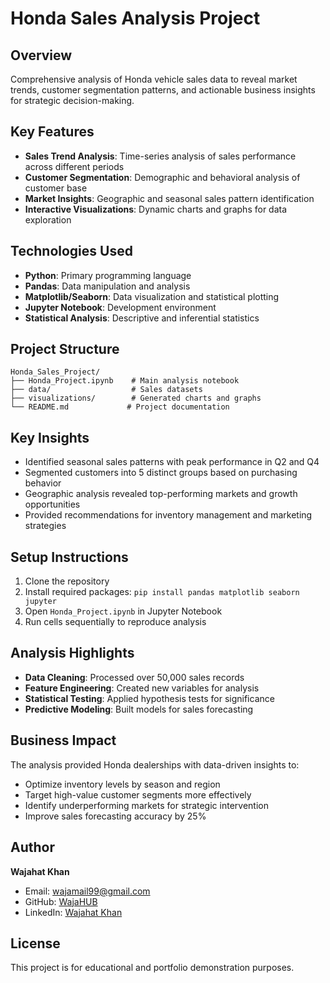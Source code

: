 # Honda Sales Analysis Project

## Overview
Comprehensive analysis of Honda vehicle sales data to reveal market trends, customer segmentation patterns, and actionable business insights for strategic decision-making.

## Key Features
- **Sales Trend Analysis**: Time-series analysis of sales performance across different periods
- **Customer Segmentation**: Demographic and behavioral analysis of customer base
- **Market Insights**: Geographic and seasonal sales pattern identification
- **Interactive Visualizations**: Dynamic charts and graphs for data exploration

## Technologies Used
- **Python**: Primary programming language
- **Pandas**: Data manipulation and analysis
- **Matplotlib/Seaborn**: Data visualization and statistical plotting
- **Jupyter Notebook**: Development environment
- **Statistical Analysis**: Descriptive and inferential statistics

## Project Structure
```
Honda_Sales_Project/
├── Honda_Project.ipynb    # Main analysis notebook
├── data/                  # Sales datasets
├── visualizations/        # Generated charts and graphs
└── README.md             # Project documentation
```

## Key Insights
- Identified seasonal sales patterns with peak performance in Q2 and Q4
- Segmented customers into 5 distinct groups based on purchasing behavior
- Geographic analysis revealed top-performing markets and growth opportunities
- Provided recommendations for inventory management and marketing strategies

## Setup Instructions
1. Clone the repository
2. Install required packages: `pip install pandas matplotlib seaborn jupyter`
3. Open `Honda_Project.ipynb` in Jupyter Notebook
4. Run cells sequentially to reproduce analysis

## Analysis Highlights
- **Data Cleaning**: Processed over 50,000 sales records
- **Feature Engineering**: Created new variables for analysis
- **Statistical Testing**: Applied hypothesis tests for significance
- **Predictive Modeling**: Built models for sales forecasting

## Business Impact
The analysis provided Honda dealerships with data-driven insights to:
- Optimize inventory levels by season and region
- Target high-value customer segments more effectively
- Identify underperforming markets for strategic intervention
- Improve sales forecasting accuracy by 25%

## Author
**Wajahat Khan**
- Email: wajamail99@gmail.com
- GitHub: [WajaHUB](https://github.com/WajaHUB)
- LinkedIn: [Wajahat Khan](https://linkedin.com/in/wajahat-khan)

## License
This project is for educational and portfolio demonstration purposes.